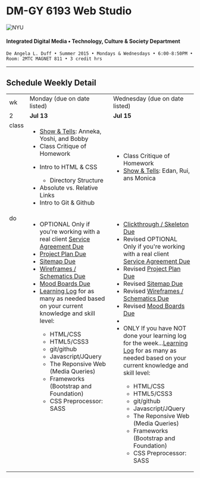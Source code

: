 # DM-GY 6193 Web Studio

![NYU](http://ws2.polishedsolid.com/de/nyu_soe_logo.png)
#### Integrated Digital Media • Technology, Culture & Society Department

    De Angela L. Duff • Summer 2015 • Mondays & Wednesdays • 6:00-8:50PM • Room: 2MTC MAGNET 811 • 3 credit hrs

---

## Schedule Weekly Detail

<table>
<tr>
<td>wk</td>
<td>Monday (due on date listed)</td>
<td>Wednesday (due on date listed)</td>
</tr>
<!-- first week -->
<tr>
        <td valign="top" width="4%">2</td>
        <td valign="top" width="48%"><strong>Jul 13</strong></td>
        <td valign="top" width="48%"><strong>Jul 15</strong></td>
</tr>
 <tr>
        <td valign="top">class</td>
        <td valign="top">
            <ul>
            <li><a href="../assignments/dm6193_show_and_tells.md">Show &amp; Tells</a>: Anneka, Yoshi, and Bobby</li>
            <li>Class Critique of Homework</li>
            </ul>
            <ul>
            <li>Intro to HTML &amp; CSS</li>
            <ul><li>Directory Structure</li></ul>
            <li>Absolute vs. Relative Links</li>
            <li>Intro to Git &amp; Github</li>
            </ul>
        </td>
        <td>
            <ul>
            <li>Class Critique of Homework</li>
            <li><a href="../assignments/dm6193_show_and_tells.md">Show &amp; Tells</a>: Edan, Rui, ans Monica</li>
            </ul>
        </td>
</tr>
<tr>
        <td valign="top">do</td>
        <td valign="top">
            <ul>
            <li>OPTIONAL Only if you're working with a real client <a href="../assignments/dm6193_service_agreements.md">Service Agreement Due</a></li>
            <li><a href="../assignments/dm6193_project_plan.md">Project Plan Due</a></li>
            <li><a href="../assignments/dm6193_sitemap_and_wireframes.md">Sitemap Due</a></li>
            <li><a href="../assignments/dm6193_sitemap_and_wireframes.md">Wireframes / Schematics Due</a></li>
            <li><a href="../assignments/dm6193_moodboard.md">Mood Boards Due</a></li>
            <li><a href="../assignments/dm6193_learning_logs.md">Learning Log</a> for as many as needed based on your current knowledge and skill level:</li>
                    <ul>
                    <li>HTML/CSS</li>
                    <li>HTML5/CSS3</li>
                    <li>git/github</li>
                    <li>Javascript/JQuery</li>
                    <li>The Reponsive Web (Media Queries)</li>
                    <li>Frameworks (Bootstrap and Foundation)</li>
                    <li>CSS Preprocessor: SASS</li>
                    </ul>
            </ul>    
        </td>
        <td valign="top">
            <ul>
            <li><a href="../assignments/dm6193_clickthrough.md">Clickthrough / Skeleton Due</a></li>
            <li>Revised OPTIONAL Only if you're working with a real client <a href="../assignments/dm6193_service_agreements.md">Service Agreement Due</a></li>
            <li>Revised <a href="../assignments/dm6193_project_plan.md">Project Plan Due</a></li>
            <li>Revised <a href="../assignments/dm6193_sitemap_and_wireframes.md">Sitemap Due</a></li>
            <li>Revised <a href="../assignments/dm6193_sitemap_and_wireframes.md">Wireframes / Schematics Due</a></li>
            <li>Revised <a href="../assignments/dm6193_moodboard.md">Mood Boards Due</a></li>
            <li>
                <li>ONLY If you have NOT done your learning log for the week...<a href="../assignments/dm6193_learning_logs.md">Learning Log</a> for as many as needed based on your current knowledge and skill level:</li>
                    <ul>
                    <li>HTML/CSS</li>
                    <li>HTML5/CSS3</li>
                    <li>git/github</li>
                    <li>Javascript/JQuery</li>
                    <li>The Reponsive Web (Media Queries)</li>
                    <li>Frameworks (Bootstrap and Foundation)</li>
                    <li>CSS Preprocessor: SASS</li>
                    </ul>
            </ul>
        </td>
</tr>
</table>
